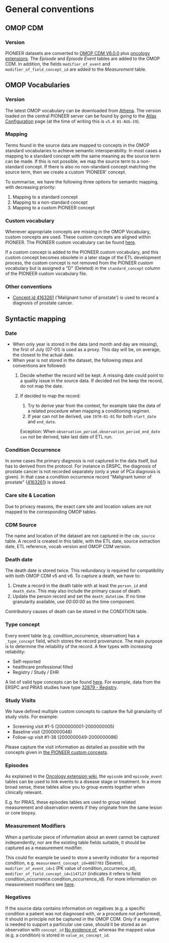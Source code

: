 # General conventions

## OMOP CDM
### Version
PIONEER datasets are converted to [OMOP CDM V6.0.0](https://github.com/OHDSI/CommonDataModel/wiki) plus [oncology extensions](https://github.com/OHDSI/OncologyWG/wiki).
The *Episode* and *Episode Event* tables are added to the OMOP CDM. 
In addition, the fields ``modifier_of_event`` and ``modifier_of_field_concept_id`` are added to the *Measurement* table.

## OMOP Vocabularies
### Version
The latest OMOP vocabulary can be downloaded from [Athena](http://athena.ohdsi.org/).
The version loaded on the central PIONEER server can be found by going to the [Atlas Configuration](https://pioneer-atlas.thehyve.net/#/configure) page 
(at the time of writing this is `v5.0 01-AUG-19`). 

### Mapping
Terms found in the source data are mapped to concepts in the OMOP standard vocabularies to achieve semantic interoperability. In most cases a mapping to a standard concept with the same meaning as the source term can be made. If this is not possible, we map the source term to a non-standard concept. If there is also no non-standard concept matching the source term, then we create a custom 'PIONEER' concept.

To summarise, we have the following three options for semantic mapping, with decreasing priority:
1. Mapping to a standard concept
2. Mapping to a non-standard concept
3. Mapping to a custom PIONEER concept

### Custom vocabulary
Whenever appropriate concepts are missing in the OMOP Vocabulary, custom concepts are used.
These custom concepts are aligned within PIONEER. 
The PIONEER custom vocabulary can be found [here](https://github.com/thehyve/ohdsi-omop-pioneer/blob/master/pioneer_custom_vocabulary/pioneer_concepts.csv).

If a custom concept is added to the PIONEER custom vocabulary, and this custom concept becomes obsolete in a later stage of the ETL development process, 
the custom concept is not removed from the PIONEER custom vocabulary but is assigned a "D" (Deleted) in the ``standard_concept`` column of the PIONEER custom vocabulary file.  

### Other conventions
* [Concept id 4163261](https://athena.ohdsi.org/search-terms/terms/4163261) ('Malignant tumor of prostate') is used to record a diagnosis of prostate cancer.

## Syntactic mapping

### Date
- When only year is stored in the data (and month and day are missing), the first of July (07-01) is used as a proxy. This day will be, on average, the closest to the actual date.
- When year is not stored in the dataset, the following steps and conventions are followed:
	1. Decide whether the record will be kept. A missing date could point to a quality issue in the source data. If decided not the keep the record, do not map the date. 
	2. If decided to map the record:
       1. Try to derive year from the context, for example take the data of a related procedure when mapping a conditioning regimen.
       2. If year can not be derived, use ``1970-01-01`` for both ``start_date`` and ``end_date``.
	   
	   Exception: When ``observation_period.observation_period_end_date can`` not be derived, take last date of ETL run.

### Condition Occurrence
In some cases the primary diagnosis is not captured in the data itself, but has to derived from the protocol. 
For instance in ERSPC, the diagnosis of prostate cancer is not recorded separately (only a year of PCa diagnosis is given).
In that case a condition occurrence record "Malignant tumor of prostate" ([4163261](https://athena.ohdsi.org/search-terms/terms/4163261)) is stored.  

### Care site & Location
Due to privacy reasons, the exact care site and location values are not mapped to the corresponding OMOP tables. 

### CDM Source
The name and location of the dataset are not captured in the `cdm_source` table.
A record is created in this table, with the ETL date, source extraction date, ETL reference, vocab version and OMOP CDM version.

### Death date
The death date is stored twice.
This redundancy is required for compatibility with both OMOP CDM v5 and v6.
To capture a death, we have to:

1. Create a record in the death table with at least the `person_id` and `death_date`. 
   This may also include the primary cause of death.
2. Update the person record and set the `death_datetime`. 
   If no time granularity available, use _00:00:00_ as the time component.

Contributory causes of death can be stored in the CONDITION table.

### Type concept
Every event table (e.g. condition_occurrence, observation) has a `_type_concept` field, which stores the record provenance.
The main purpose is to determine the reliability of the record. A few types with increasing reliability:
- Self-reported
- healthcare professional filled
- Registry / Study / EHR

A list of valid type concepts can be found [here](https://athena.ohdsi.org/search-terms/terms?vocabulary=Type+Concept&standardConcept=Standard&page=1&pageSize=15&query=).
For example, data from the ERSPC and PRIAS studies have type [32879 - Registry](https://athena.ohdsi.org/search-terms/terms/32879).

### Study Visits
We have defined multiple custom concepts to capture the full granularity of study visits.
For example:

 - Screening visit #1-5 (2000000001-2000000005)
 - Baseline visit (2000000048)
 - Follow-up visit #1-38 (2000000049-2000000086)

Please capture the visit information as detailed as possible with the concepts given in [the PIONEER custom concepts](https://github.com/thehyve/ohdsi-omop-pioneer/blob/master/pioneer_custom_vocabulary/pioneer_concepts.csv).

### Episodes
As explained in the [Oncology extension wiki](https://github.com/OHDSI/OncologyWG/wiki/Cancer-Models-Representation#representation-of-disease-and-treatment-episodes),
the `episode` and `episode_event` tables can be used to link events to a disease stage or treatment.
In a more broad sense, these tables allow you to group events together when clinically relevant.

E.g. for PRIAS, these episodes tables are used to group related measurement and observation events
if they originate from the same lesion or core biopsy.

### Measurement Modifiers
When a particular piece of information about an event cannot be captured independently,
nor are the existing table fields suitable,
it should be captured as a measurement modifier.

This could for example be used to store a severity indicator for a
reported condition, e.g. `measurement_concept_id=4087703` (Severe),
`modifier_of_event_id=1` (PK value of condition_occurrence_id),
`modifier_of_field_concept_id=1147127` (indicates it refers to field condition_occurrence.condition_occurrence_id).
For more information on measurement modifiers see [here](https://github.com/OHDSI/OncologyWG/wiki/MEASUREMENT).

### Negatives
If the source data contains information on negatives
(e.g. a specific condition a patient was not diagnosed with, or a procedure not performed),
it should in principle not be captured in the OMOP CDM.
Only if a negative is needed to support a particular use case,
should it be stored as an observation with `concept_id`
[No evidence of](https://athena.ohdsi.org/search-terms/terms/4211787),
whereas the mapped value (e.g. a condition) is stored in `value_as_concept_id`.

